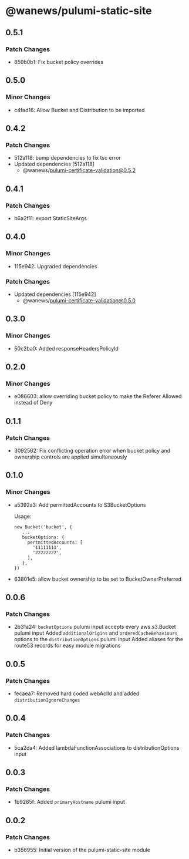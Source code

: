 # @wanews/pulumi-static-site

## 0.5.1

### Patch Changes

- 859b0b1: Fix bucket policy overrides

## 0.5.0

### Minor Changes

- c4fad16: Allow Bucket and Distribution to be imported

## 0.4.2

### Patch Changes

- 512a118: bump dependencies to fix tsc error
- Updated dependencies [512a118]
  - @wanews/pulumi-certificate-validation@0.5.2

## 0.4.1

### Patch Changes

- b6a2f11: export StaticSiteArgs

## 0.4.0

### Minor Changes

- 115e942: Upgraded dependencies

### Patch Changes

- Updated dependencies [115e942]
  - @wanews/pulumi-certificate-validation@0.5.0

## 0.3.0

### Minor Changes

- 50c2ba0: Added responseHeadersPolicyId

## 0.2.0

### Minor Changes

- e086603: allow overriding bucket policy to make the Referer Allowed instead of Deny

## 0.1.1

### Patch Changes

- 3092562: Fix conflicting operation error when bucket policy and ownership controls are applied simultaneously

## 0.1.0

### Minor Changes

- a5392a3: Add permittedAccounts to S3BucketOptions

  Usage:

  ```
  new Bucket('bucket', {
     ...
     bucketOptions: {
       pertmittedAccounts: [
         '11111111',
         '22222222',
       ],
     },
  })
  ```

- 63801e5: allow bucket ownership to be set to BucketOwnerPreferred

## 0.0.6

### Patch Changes

- 2b31a24: `bucketOptions` pulumi input accepts every aws.s3.Bucket pulumi input
  Added `additionalOrigins` and `orderedCacheBehaviours` options to the `distributionOptions` pulumi input
  Added aliases for the route53 records for easy module migrations

## 0.0.5

### Patch Changes

- fecaea7: Removed hard coded webAclId and added `distributionIgnoreChanges`

## 0.0.4

### Patch Changes

- 5ca2da4: Added lambdaFunctionAssociations to distributionOptions input

## 0.0.3

### Patch Changes

- 1b9285f: Added `primaryHostname` pulumi input

## 0.0.2

### Patch Changes

- b356955: Initial version of the pulumi-static-site module

